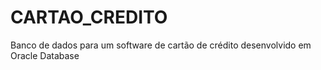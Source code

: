 # CARTAO_CREDITO
Banco de dados para um software de cartão de crédito desenvolvido em Oracle Database
